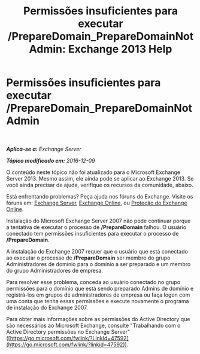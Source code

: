 ﻿---
title: 'Permissões insuficientes para executar /PrepareDomain_PrepareDomainNotAdmin: Exchange 2013 Help'
TOCTitle: Permissões insuficientes para executar /PrepareDomain_PrepareDomainNotAdmin
ms:assetid: c33a2bc0-5b07-49b8-a1c1-53baa4933d44
ms:mtpsurl: https://technet.microsoft.com/pt-br/library/ms.exch.setupreadiness.preparedomainnotadmin(v=EXCHG.150)
ms:contentKeyID: 50486571
ms.date: 05/22/2018
mtps_version: v=EXCHG.150
ms.translationtype: MT
---

# Permissões insuficientes para executar /PrepareDomain\_PrepareDomainNotAdmin

 

_**Aplica-se a:** Exchange Server_

_**Tópico modificado em:** 2016-12-09_

O conteúdo neste tópico não foi atualizado para o Microsoft Exchange Server 2013. Mesmo assim, ele ainda pode se aplicar ao Exchange 2013. Se você ainda precisar de ajuda, verifique os recursos da comunidade, abaixo.

Está enfrentando problemas? Peça ajuda nos fóruns do Exchange. Visite os fóruns em: [Exchange Server](https://go.microsoft.com/fwlink/p/?linkid=60612), [Exchange Online](https://go.microsoft.com/fwlink/p/?linkid=267542), ou [Proteção do Exchange Online](https://go.microsoft.com/fwlink/p/?linkid=285351).

Instalação do Microsoft Exchange Server 2007 não pode continuar porque a tentativa de executar o processo de **/PrepareDomain** falhou. O usuário conectado tem permissões insuficientes para executar o processo de **/PrepareDomain**.

A instalação do Exchange 2007 requer que o usuário que está conectado ao executar o processo de **/PrepareDomain** ser membro do grupo Administradores de domínio para o domínio a ser preparado e um membro do grupo Administradores de empresa.

Para resolver esse problema, conceda ao usuário conectado no grupo permissões para o domínio que está sendo preparado Admins de domínio e registrá-los em grupos de administradores de empresa ou faça logon com uma conta que tenha essas permissões e execute novamente o programa de instalação do Exchange 2007.

Para obter mais informações sobre as permissões do Active Directory que são necessários ao Microsoft Exchange, consulte "Trabalhando com o Active Directory permissões no Exchange Server" ([https://go.microsoft.com/fwlink/?LinkId=47592](https://go.microsoft.com/fwlink/?linkid=47592)).

